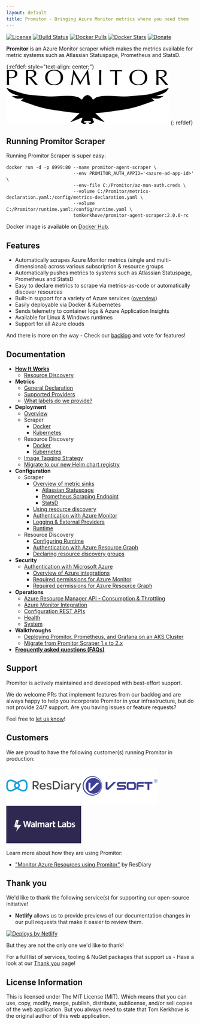 ```yaml
---
layout: default
title: Promitor - Bringing Azure Monitor metrics where you need them
---
```


[![License](https://img.shields.io/github/license/mashape/apistatus.svg?style=flat-square)](https://github.com/tomkerkhove/promitor/blob/master/LICENSE)
[![Build Status](https://img.shields.io/azure-devops/build/tomkerkhove/promitor/50/master.svg?label=Scraper%20Agent%20-%20CI&style=flat-square)](https://dev.azure.com/tomkerkhove/Promitor/_build/latest?definitionId=50&branchName=master)
[![Docker Pulls](https://img.shields.io/docker/pulls/tomkerkhove/promitor-agent-scraper.svg?style=flat-square)](https://hub.docker.com/r/tomkerkhove/promitor-agent-scraper/)
[![Docker Stars](https://img.shields.io/docker/stars/tomkerkhove/promitor-agent-scraper.svg?style=flat-square)](https://hub.docker.com/r/tomkerkhove/promitor-agent-scraper/)
[![Donate](https://img.shields.io/badge/Donate%20via-GitHub-blue.svg?style=flat-square)](https://github.com/users/tomkerkhove/sponsorship)

**Promitor** is an Azure Monitor scraper which makes the metrics available
for metric systems such as Atlassian Statuspage, Prometheus and StatsD.

{:refdef: style="text-align: center;"}
![Promitor](./media/logos/promitor.png)
{: refdef}

## Running Promitor Scraper

Running Promitor Scraper is super easy:

```shell
docker run -d -p 8999:80 --name promitor-agent-scraper \
                         --env PROMITOR_AUTH_APPID='<azure-ad-app-id>'   \
                         --env-file C:/Promitor/az-mon-auth.creds \
                         --volume C:/Promitor/metrics-declaration.yaml:/config/metrics-declaration.yaml \
                         --volume C:/Promitor/runtime.yaml:/config/runtime.yaml \
                         tomkerkhove/promitor-agent-scraper:2.0.0-rc
```

Docker image is available on [Docker Hub](https://hub.docker.com/r/tomkerkhove/promitor-agent-scraper/).

## Features

- Automatically scrapes Azure Monitor metrics (single and multi-dimensional) across various subscription &
 resource groups
- Automatically pushes metrics to systems such as Atlassian Statuspage, Prometheus and StatsD
- Easy to declare metrics to scrape via metrics-as-code or automatically discover resources
- Built-in support for a variety of Azure services ([overview](configuration/v2.x/metrics#supported-azure-services))
- Easily deployable via Docker & Kubernetes
- Sends telemetry to container logs & Azure Application Insights
- Available for Linux & Windows runtimes
- Support for all Azure clouds

And there is more on the way - Check our [backlog](https://github.com/tomkerkhove/promitor/issues)
and vote for features!

## Documentation

- **[How It Works](concepts/how-it-works)**
  - [Resource Discovery](concepts/how-it-works#using-resource-discovery)
- **Metrics**
  - [General Declaration](configuration/v2.x/metrics)
  - [Supported Providers](configuration/v2.x/metrics#supported-azure-services)
  - [What labels do we provide?](metrics/labels)
- **Deployment**
  - [Overview](deployment)
  - Scraper
    - [Docker](deployment/scraper/#docker)
    - [Kubernetes](deployment/scraper/#kubernetes)
  - Resource Discovery
    - [Docker](deployment/resource-discovery/#docker)
    - [Kubernetes](deployment/resource-discovery/#kubernetes)
  - [Image Tagging Strategy](deployment#image-tagging-strategy)
  - [Migrate to our new Helm chart registry](/deployment/migrate-to-new-helm-registry)
- **Configuration**
  - Scraper
    - [Overview of metric sinks](configuration/v2.x/runtime/scraper#metric-sinks)
      - [Atlassian Statuspage](configuration/v2.x/runtime/scraper#atlassian-statuspage)
      - [Prometheus Scraping Endpoint](configuration/v2.x/runtime/scraper#prometheus-scraping-endpoint)
      - [StatsD](configuration/v2.x/runtime/scraper#statsd)
    - [Using resource discovery](configuration/v2.x/runtime/scraper#using-resource-discovery)
    - [Authentication with Azure Monitor](configuration/v2.x/azure-authentication)
    - [Logging & External Providers](configuration/v2.x/runtime/scraper#telemetry)
    - [Runtime](configuration/v2.x/runtime/scraper)
  - Resource Discovery
    - [Configuring Runtime](configuration/v2.x/runtime/resource-discovery)
    - [Authentication with Azure Resource Graph](configuration/v2.x/azure-authentication)
    - [Declaring resource discovery groups](configuration/v2.x/resource-discovery)
- **Security**
  - [Authentication with Microsoft Azure](configuration/v2.x/azure-authentication)
    - [Overview of Azure integrations](configuration/v2.x/azure-authentication#overview)
    - [Required permissions for Azure Monitor](configuration/v2.x/azure-authentication#required-permissions-for-azure-monitor)
    - [Required permissions for Azure Resource Graph](configuration/v2.x/azure-authentication#required-permissions-for-azure-resource-graph)
- **Operations**
  - [Azure Resource Manager API - Consumption & Throttling](operations#azure-resource-manager-api---consumption--throttling)
  - [Azure Monitor Integration](operations#azure-monitor-integration)
  - [Configuration REST APIs](operations#configuration-rest-apis)
  - [Health](operations#health)
  - [System](operations#system)
- **Walkthroughs**
  - [Deploying Promitor, Prometheus, and Grafana on an AKS Cluster](/walkthrough/scrape-promitor-with-prometheus-on-azure-kubernetes-service)
  - [Migrate from Promitor Scraper 1.x to 2.x](/walkthrough/migrate-from-1.x-to-2.x)
- [**Frequently asked questions (FAQs)**](/faq)

## Support

Promitor is actively maintained and developed with best-effort support.

We do welcome PRs that implement features from our backlog and are always happy
to help you incorporate Promitor in your infrastructure, but do not provide 24/7
support. Are you having issues or feature requests?

Feel free to [let us know](https://github.com/tomkerkhove/promitor/issues/new/choose)!

## Customers

We are proud to have the following customer(s) running Promitor in production:

![ResDiary](./media/logos/customers/resdiary.png)
![Vsoft](./media/logos/customers/vsoft.png)
![Walmart Labs](./media/logos/customers/walmart-labs.jpg)

Learn more about how they are using Promitor:

- ["Monitor Azure Resources using Promitor"](https://medium.com/resdiary-product-team/monitor-azure-resources-using-promitor-b3d8384867c1)
 by ResDiary

## Thank you

We'd like to thank the following service(s) for supporting our open-source initiative!

- **Netlify** allows us to provide previews of our documentation changes in our
  pull requests that make it easier to review them.

<!-- markdownlint-disable MD033 -->
  <a href="https://www.netlify.com">
    <img src="https://www.netlify.com/img/global/badges/netlify-color-bg.svg" alt="Deploys by Netlify" />
  </a>
<!-- markdownlint-enable -->

But they are not the only one we'd like to thank!

For a full list of services, tooling & NuGet packages that support us -
 Have a look at our [Thank you](thank-you) page!

## License Information

This is licensed under The MIT License (MIT). Which means that you can use, copy,
modify, merge, publish, distribute, sublicense, and/or sell copies of the web application.
But you always need to state that Tom Kerkhove is the original author of this web
application.
